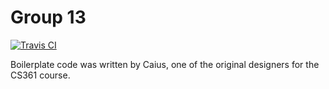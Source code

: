 # Group 13

[![Travis CI](https://badgen.net/travis/cs361w2019-osu/sprint1-project-group-13)](https://travis-ci.org/cs361w2019-osu/sprint1-project-group-13)

Boilerplate code was written by Caius, one of the original designers for the CS361 course.
